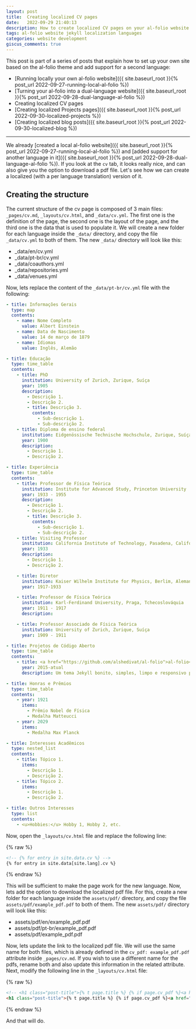 ```yaml
---
layout: post
title:  Creating localized CV pages
date:   2022-09-29 21:40:13
description: How to create localized CV pages on your al-folio website.
tags: al-folio website jekyll localization languages
categories: website development
giscus_comments: true
---
```


This post is part of a series of posts that explain how to set up your own site based on the al-folio theme and add support for a second language:

- [Running locally your own al-folio website]({{ site.baseurl_root }}{% post_url 2022-09-27-running-local-al-folio %})
- [Turning your al-folio into a dual-language website]({{ site.baseurl_root }}{% post_url 2022-09-28-dual-language-al-folio %})
- Creating localized CV pages
- [Creating localized Projects pages]({{ site.baseurl_root }}{% post_url 2022-09-30-localized-projects %})
- [Creating localized blog posts]({{ site.baseurl_root }}{% post_url 2022-09-30-localized-blog %})

---

We already [created a local al-folio website]({{ site.baseurl_root }}{% post_url 2022-09-27-running-local-al-folio %}) and [added support for another language in it]({{ site.baseurl_root }}{% post_url 2022-09-28-dual-language-al-folio %}). If you look at the `cv` tab, it looks really nice, and can also give you the option to download a pdf file. Let's see how we can create a localized (with a per language translation) version of it.

## Creating the structure

The current structure of the cv page is composed of 3 main files: `_pages/cv.md`, `_layouts/cv.html`, and `_data/cv.yml`. The first one is the definition of the page, the second one is the layout of the page, and the third one is the data that is used to populate it. We will create a new folder for each language inside the `_data/` directory, and copy the file `_data/cv.yml` to both of them. The new `_data/` directory will look like this:

- _data/en/cv.yml
- _data/pt-br/cv.yml
- _data/coauthors.yml
- _data/repositories.yml
- _data/venues.yml

Now, lets replace the content of the `_data/pt-br/cv.yml` file with the following:

```yaml
- title: Informações Gerais
  type: map
  contents:
    - name: Nome Completo
      value: Albert Einstein
    - name: Data de Nascimento
      value: 14 de março de 1879
    - name: Idiomas
      value: Inglês, Alemão

- title: Educação
  type: time_table
  contents:
    - title: PhD
      institution: University of Zurich, Zurique, Suíça
      year: 1905
      description:
        - Descrição 1.
        - Descrição 2.
        - title: Descrição 3.
          contents:
            - Sub-descrição 1.
            - Sub-descrição 2.
    - title: Diploma de ensino federal
      institution: Eidgenössische Technische Hochschule, Zurique, Suíça
      year: 1900
      description:
        - Descrição 1.
        - Descrição 2.

- title: Experiência
  type: time_table
  contents:
    - title: Professor de Física Teórica
      institution: Institute for Advanced Study, Princeton University
      year: 1933 - 1955
      description:
        - Descrição 1.
        - Descrição 2.
        - title: Descrição 3.
          contents:
            - Sub-descrição 1.
            - Sub-descrição 2.
    - title: Visiting Professor
      institution: California Institute of Technology, Pasadena, Califórnia, EUA
      year: 1933
      description:
        - Descrição 1.
        - Descrição 2.

    - title: Diretor
      institution: Kaiser Wilhelm Institute for Physics, Berlim, Alemanha.
      year: 1917-1933

    - title: Professor de Física Teórica
      institution: Karl-Ferdinand University, Praga, Tchecoslováquia
      year: 1911 - 1917
      description:

    - title: Professor Associado de Física Teórica
      institution: University of Zurich, Zurique, Suíça
      year: 1909 - 1911

- title: Projetos de Código Aberto
  type: time_table
  contents:
    - title: <a href="https://github.com/alshedivat/al-folio">al-folio</a>
      year: 2015-atual
      description: Um tema Jekyll bonito, simples, limpo e responsivo para acadêmicos.

- title: Honras e Prêmios
  type: time_table
  contents:
    - year: 1921
      items:
        - Prêmio Nobel de Física
        - Medalha Matteucci
    - year: 2029
      items:
        - Medalha Max Planck

- title: Interesses Acadêmicos
  type: nested_list
  contents:
    - title: Tópico 1.
      items:
        - Descrição 1.
        - Descrição 2.
    - title: Tópico 2.
      items:
        - Descrição 1.
        - Descrição 2.

- title: Outros Interesses
  type: list
  contents:
    - <u>Hobbies:</u> Hobby 1, Hobby 2, etc.
```

Now, open the `_layouts/cv.html` file and replace the following line:

{% raw %}

```html
<!-- {% for entry in site.data.cv %} -->
{% for entry in site.data[site.lang].cv %}
```

{% endraw %}

This will be sufficient to make the page work for the new language. Now, lets add the option to download the localized pdf file. For this, create a new folder for each language inside the `assets/pdf/` directory, and copy the file `assets/pdf/example_pdf.pdf` to both of them. The new `assets/pdf/` directory will look like this:

- assets/pdf/en/example_pdf.pdf
- assets/pdf/pt-br/example_pdf.pdf
- assets/pdf/example_pdf.pdf

Now, lets update the link to the localized pdf file. We will use the same name for both files, which is already defined in the `cv_pdf: example_pdf.pdf` attribute inside `_pages/cv.md`. If you wish to use a different name for the pdfs, rename both and also update this information in the related attribute. Next, modify the following line in the `_layouts/cv.html` file:

{% raw %}

```html
<!-- <h1 class="post-title">{% t page.title %} {% if page.cv_pdf %}<a href="{{ page.cv_pdf | prepend: 'assets/pdf/' | relative_url}}" target="_blank" rel="noopener noreferrer" class="float-right"><i class="fas fa-file-pdf"></i></a>{% endif %}</h1> -->
<h1 class="post-title">{% t page.title %} {% if page.cv_pdf %}<a href="{{ page.cv_pdf | prepend: '/' | prepend: site.lang | prepend: 'assets/pdf/' | relative_url}}" target="_blank" rel="noopener noreferrer" class="float-right"><i class="fas fa-file-pdf"></i></a>{% endif %}</h1>
```

{% endraw %}

And that will do.
